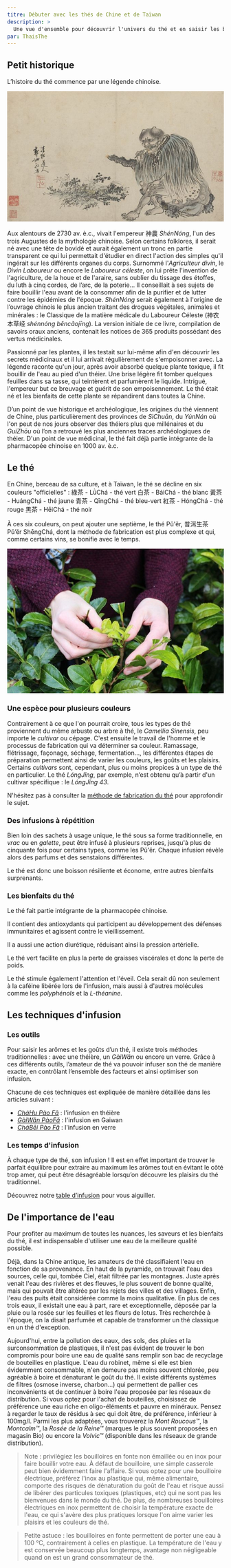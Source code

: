 ```yaml
---
titre: Débuter avec les thés de Chine et de Taïwan
description: >
  Une vue d'ensemble pour découvrir l'univers du thé et en saisir les bases pratiques 
par: ThaisThe
---
```

<!-- À nos thés

Mettre l’eau à bouillir, choisir son compagnon de voyage en fonction de l’heure, de son humeur, de son envie... Placer quelques pincées de feuilles, verser l’eau, compter, se concentrer sur la danse du temps qui égrène les secondes, comme une méditation fugace, laisser passer les pensées. Servir, s’asseoir, fermer les yeux, déguster et se laisser transporter par les arômes et les parfums qui, à chaque gorgée, racontent une nouvelle histoire.

Un peu d’eau, quelques feuilles, un monde insoupçonné qui s’offre en toute simplicit[h]é...
-->
## Petit historique

L’histoire du thé commence par une légende chinoise. 

![Shennong](/assets/media/debuter_shennong.jpg)

Aux alentours de 2730 av. è.c., vivait l'empereur 神農 *ShénNóng*, l'un des trois Augustes de la mythologie chinoise. Selon certains folklores, il serait né avec une tête de bovidé et aurait également un tronc en partie transparent ce qui lui permettait d'étudier en direct l'action des simples qu'il ingérait sur les différents organes du corps. Surnommé l'*Agriculteur divin*, le *Divin Laboureur* ou encore le *Laboureur céleste*, on lui prête l'invention de l'agriculture, de la houe et de l'araire, sans oublier du tissage des étoffes, du luth à cinq cordes, de l’arc, de la poterie... Il conseillait à ses sujets de faire bouillir l'eau avant de la consommer afin de la purifier et de lutter contre les épidémies de l'époque.  *ShénNóng* serait également à l'origine de l’ouvrage chinois le plus ancien traitant des drogues végétales, animales et minérales : le Classique de la matière médicale du Laboureur Céleste (神农本草经 *shénnóng běncǎojīng*). La version initiale de ce livre, compilation de savoirs oraux anciens, contenait les notices de 365 produits possédant des vertus médicinales. 

Passionné par les plantes, il les testait sur lui-même afin d'en découvrir les secrets médicinaux et il lui arrivait régulièrement de s'empoisonner avec. La légende raconte qu'un jour, après avoir absorbé quelque plante toxique, il fit bouillir de l'eau au pied d'un théier. Une brise légère fit tomber quelques feuilles dans sa tasse, qui teintèrent et parfumèrent le liquide. Intrigué, l'empereur but ce breuvage et guérit de son empoisennement. Le thé était né et les bienfaits de cette plante se répandirent dans toutes la Chine.

D’un point de vue historique et archéologique, les origines du thé viennent de Chine, plus particulièrement des provinces de *SìChuān*, du *YúnNán* où l'on peut de nos jours observer des théiers plus que millénaires et du *GuìZhōu* où l’on a retrouvé les plus anciennes traces archéologiques de théier. D'un point de vue médicinal, le thé fait déjà partie intégrante de la pharmacopée chinoise en 1000 av. è.c.

## Le thé

En Chine, berceau de sa culture, et à Taïwan, le thé se décline en six couleurs "officielles" :
  綠茶 - LǜChá - thé vert
  白茶 - BáiChá - thé blanc
  黃茶 - HuángChá - thé jaune
  青茶 - QīngChá - thé bleu-vert
  紅茶 - HóngChá - thé rouge
  黑茶 - HēiChá - thé noir

À ces six couleurs, on peut ajouter une septième, le thé Pǔ'ěr, 普洱生茶 Pǔ’ěr ShēngChá, dont la méthode de fabrication est plus complexe et qui, comme certains vins, se bonifie avec le temps. 

![Le thé](/assets/media/debuter_cueillette.jpg)

### Une espèce pour plusieurs couleurs 

Contrairement à ce que l'on pourrait croire, tous les types de thé proviennent du même arbuste ou arbre à thé, le *Camellia Sinensis*, peu importe le *cultivar* ou cépage. C'est ensuite le travail de l'homme et le processus de fabrication qui va déterminer sa couleur. Ramassage, flétrissage, façonage, séchage, fermentation..., les différentes étapes de préparation permettent ainsi de varier les couleurs, les goûts et les plaisirs.  
Certains _cultivars_ sont, cependant, plus ou moins propices à un type de thé en particulier. Le thé *LóngJǐng*, par exemple, n’est obtenu qu’à partir d'un cultivar spécifique : le *LóngJǐng 43*.

N'hésitez pas à consulter la [méthode de fabrication du thé](./processus-de-fabrication-du-the) pour approfondir le sujet.
### Des infusions à répétition 

Bien loin des sachets à usage unique, le thé sous sa forme traditionnelle, en *vrac* ou en *galette*, peut être infusé à plusieurs reprises, jusqu'à plus de cinquante fois pour certains types, comme les Pǔ'ěr. Chaque infusion révèle alors des parfums et des senstaions différentes.   
   
Le thé est donc une boisson résiliente et économe, entre autres bienfaits surprenants. 
### Les bienfaits du thé

Le thé fait partie intégrante de la pharmacopée chinoise.

Il contient des antioxydants qui participent au développement des défenses immunitaires et agissent contre le vieillissement. 

Il a aussi une action diurétique, réduisant ainsi la pression artérielle. 

Le thé vert facilite en plus la perte de graisses viscérales et donc la perte de poids.

Le thé stimule également l'attention et l'éveil. Cela serait dû non seulement à la caféine libérée lors de l'infusion, mais aussi à d'autres molécules comme les *polyphénols* et la *L-théanine*.

<!-- ### Caféine ou théine ?
-->

## Les techniques d'infusion

### Les outils

Pour saisir les arômes et les goûts d’un thé, il existe trois méthodes traditionnelles : avec une théière, un *GàiWǎn* ou encore un verre. 
Grâce à ces différents outils, l’amateur de thé va pouvoir infuser son thé de manière exacte, en contrôlant l’ensemble des facteurs et ainsi optimiser son infusion. 

Chacune de ces techniques est expliquée de manière détaillée dans les articles suivant : 

- [_CháHu Pào Fǎ_](../intermediaire/gong-fu-cha-pao-fa/)  : l'infusion en théière
- [_GàiWǎn PàoFǎ_](../intermediaire/gai-wan-pao-fa) : l'infusion en Gaiwan
- [_CháBēi Pào Fǎ_](../intermediaire/cha-bei-pao-fa/) : l'infusion en verre
### Les temps d'infusion

À chaque type de thé, son infusion ! Il est en effet important de trouver le parfait équilibre pour extraire au maximum les arômes tout en évitant le côté trop amer, qui peut être désagréable lorsqu’on découvre les plaisirs du thé traditionnel. 

Découvrez notre [table d’infusion](./table-d-infusion) pour vous aiguiller. 
## De l'importance de l'eau

Pour profiter au maximum de toutes les nuances, les saveurs et les bienfaits du thé, il est indispensable d'utiliser une eau de la meilleure qualité possible.

Déjà, dans la Chine antique, les amateurs de thé classifiaient l'eau en fonction de sa provenance. En haut de la pyramide, on trouvait l'eau des sources, celle qui, tombée Ciel, était filtrée par les montagnes. Juste après venait l'eau des rivières et des fleuves, le plus souvent de bonne qualité, mais qui pouvait être altérée par les rejets des villes et des villages. Enfin, l'eau des puits était considérée comme la moins qualitative. En plus de ces trois eaux, il existait une eau à part, rare et exceptionnelle, déposée par la pluie ou la rosée sur les feuilles et les fleurs de lotus. Très recherchée à l'époque, on la disait parfumée et capable de transformer un thé classique en un thé d'exception. 

Aujourd'hui, entre la pollution des eaux, des sols, des pluies et la surconsommation de plastiques, il n'est pas évident de trouver le bon compromis pour boire une eau de qualité sans remplir son bac de recyclage de bouteilles en plastique. L'eau du robinet, même si elle est bien évidemment consommable, n'en demeure pas moins souvent chlorée, peu agréable à boire et dénaturant le goût du thé. Il existe différents systèmes de filtres (osmose inverse, charbon...) qui permettent de pallier ces inconvénients et de continuer à boire l'eau proposée par les réseaux de distribution. Si vous optez pour l'achat de bouteilles, choisissez de préférence une eau riche en oligo-éléments et pauvre en minéraux. Pensez à regarder le taux de résidus à sec qui doit être, de préférence, inférieur à 100mg/l. Parmi les plus adaptées, vous trouverez la *Mont Roucous™*, la *Montcalm™*, la *Rosée de la Reine™* (marques le plus souvent proposées en magasin Bio) ou encore la *Volvic™* (disponible dans les réseaux de grande distribution).

> Note : privilégiez les bouilloires en fonte non émaillée ou en inox pour faire bouillir votre eau. À défaut de bouilloire, une simple casserole peut bien évidemment faire l'affaire. Si vous optez pour une bouilloire électrique, préférez l'inox au plastique qui, même alimentaire, comporte des risques de dénaturation du goût de l'eau et risque aussi de libérer des particules toxiques (plastiques, etc) qui ne sont pas les bienvenues dans le monde du thé. De plus, de nombreuses bouilloires électriques en inox permettent de choisir la température exacte de l'eau, ce qui s'avère des plus pratiques lorsque l'on aime varier les plaisirs et les couleurs de thé. 

> Petite astuce : les bouilloires en fonte permettent de porter une eau à 100 °C, contrairement à celles en plastique. La température de l'eau y est conservée beaucoup plus longtemps, avantage non négligeable quand on est un grand consommateur de thé. 
